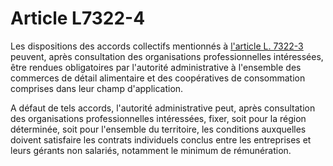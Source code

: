 # Article L7322-4

Les dispositions des accords collectifs mentionnés à [l'article L. 7322-3][1] peuvent, après consultation des organisations professionnelles intéressées, être rendues obligatoires par l'autorité administrative à l'ensemble des commerces de détail alimentaire et des coopératives de consommation comprises dans leur champ d'application. 

A défaut de tels accords, l'autorité administrative peut, après consultation des organisations professionnelles intéressées, fixer, soit pour la région déterminée, soit pour l'ensemble du territoire, les conditions auxquelles doivent satisfaire les contrats individuels conclus entre les entreprises et leurs gérants non salariés, notamment le minimum de rémunération.

 [1]: /affichCodeArticle.do?cidTexte=LEGITEXT000006072050&idArticle=LEGIARTI000006904750&dateTexte=&categorieLien=cid